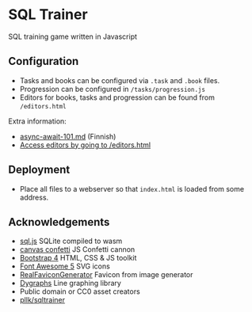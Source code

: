 # SQL Trainer
SQL training game written in Javascript

## Configuration

- Tasks and books can be configured via `.task` and `.book` files.
- Progression can be configured in `/tasks/progression.js`
- Editors for books, tasks and progression can be found from `/editors.html`


Extra information:
- [async-await-101.md](async-await-101.md) (Finnish)
- [Access editors by going to /editors.html](https://rsl1122.github.io/SQL-Training-game/editors.html)

## Deployment

- Place all files to a webserver so that `index.html` is loaded from some address.

## Acknowledgements

- [sql.js](https://github.com/sql-js/sql.js) SQLite compiled to wasm
- [canvas confetti](https://github.com/catdad/canvas-confetti) JS Confetti cannon
- [Bootstrap 4](https://getbootstrap.com/) HTML, CSS & JS toolkit 
- [Font Awesome 5](https://fontawesome.com/) SVG icons
- [RealFaviconGenerator](https://realfavicongenerator.net/) Favicon from image generator
- [Dygraphs](http://dygraphs.com/) Line graphing library
- Public domain or CC0 asset creators
- [pllk/sqltrainer](https://github.com/pllk/sqltrainer)
